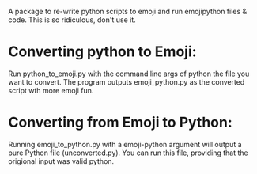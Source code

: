 A package to re-write python scripts to emoji and run emojipython files & code.
This is so ridiculous, don't use it.


Converting python to Emoji:
========

Run python_to_emoji.py with the command line args of python the file you want to convert.
The program outputs emoji_python.py as the converted script wth more emoji fun.

Converting from Emoji to Python:
=======

Running emoji_to_python.py with a emoji-python argument will output a pure Python file (unconverted.py). You can run this file, providing that the origional input was valid python.

